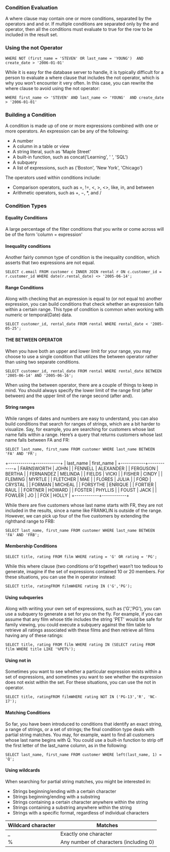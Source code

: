 ### Condition Evaluation

A where clause may contain one or more conditions, separated by the operators and and or. If multiple conditions are separated only by the and operator, then all the conditions must evaluate to true for the row to be included in the result set. 

### Using the not Operator

```
WHERE NOT (first_name = 'STEVEN' OR last_name = 'YOUNG')  AND create_date > '2006-01-01'
```

While it is easy for the database server to handle, it is typically difficult for a person to evaluate a where clause that includes the not operator, which is why you won’t encounter it very often. In this case, you can rewrite the where clause to avoid using the not operator:

```
WHERE first_name <> 'STEVEN' AND last_name <> 'YOUNG'  AND create_date > '2006-01-01'
```

### Building a Condition

A condition is made up of one or more expressions combined with one or more operators. An expression can be any of the following:

- A number
- A column in a table or view
- A string literal, such as 'Maple Street'			
- A built-in function, such as concat('Learning', ' ', 'SQL')
- A subquery
- A list of expressions, such as ('Boston', 'New York', 'Chicago')

The operators used within conditions include:

- Comparison operators, such as =, !=, <, >, <>, like, in, and between
- Arithmetic operators, such as +, −, *, and /


### Condition Types

#### Equality Conditions

A large percentage of the filter conditions that you write or come across will be of the form 'column = expression'

#### Inequality conditions

Another fairly common type of condition is the inequality condition, which asserts that two expressions are not equal. 

```
SELECT c.email FROM customer c INNER JOIN rental r ON c.customer_id = r.customer_id WHERE date(r.rental_date) <> '2005-06-14';
```

#### Range Conditions

Along with checking that an expression is equal to (or not equal to) another expression, you can build conditions that check whether an expression falls within a certain range. This type of condition is common when working with numeric or temporal(Date) data. 

```
SELECT customer_id, rental_date FROM rental WHERE rental_date < '2005-05-25';
```

#### THE BETWEEN OPERATOR

When you have both an upper and lower limit for your range, you may choose to use a single condition that utilizes the between operator rather than using two separate conditions.

```
SELECT customer_id, rental_date FROM rental WHERE rental_date BETWEEN '2005-06-14' AND '2005-06-16';
```

When using the between operator, there are a couple of things to keep in mind. You should always specify the lower limit of the range first (after between) and the upper limit of the range second (after and). 

#### String ranges

While ranges of dates and numbers are easy to understand, you can also build conditions that search for ranges of strings, which are a bit harder to visualize. Say, for example, you are searching for customers whose last name falls within a range. Here’s a query that returns customers whose last name falls between FA and FR:

```
SELECT last_name, first_name FROM customer WHERE last_name BETWEEN 'FA' AND 'FR';
```

+------------+------------+
| last_name  | first_name |
+------------+------------+
| FARNSWORTH | JOHN       |
| FENNELL    | ALEXANDER  |
| FERGUSON   | BERTHA     |
| FERNANDEZ  | MELINDA    |
| FIELDS     | VICKI      |
| FISHER     | CINDY      |
| FLEMING    | MYRTLE     |
| FLETCHER   | MAE        |
| FLORES     | JULIA      |
| FORD       | CRYSTAL    |
| FORMAN     | MICHEAL    |
| FORSYTHE   | ENRIQUE    |
| FORTIER    | RAUL       |
| FORTNER    | HOWARD     |
| FOSTER     | PHYLLIS    |
| FOUST      | JACK       |
| FOWLER     | JO         |
| FOX        | HOLLY      |
+------------+------------+

While there are five customers whose last name starts with FR, they are not included in the results, since a name like FRANKLIN is outside of the range. However, we can pick up four of the five customers by extending the righthand range to FRB:

```
SELECT last_name, first_name FROM customer WHERE last_name BETWEEN 'FA' AND 'FRB';
```

#### Membership Conditions

```
SELECT title, rating FROM film WHERE rating = 'G' OR rating = 'PG';
```

While this where clause (two conditions or’d together) wasn’t too tedious to generate, imagine if the set of expressions contained 10 or 20 members. For these situations, you can use the in operator instead:

```
SELECT title, ratingFROM filmWHERE rating IN ('G','PG');
```

#### Using subqueries

Along with writing your own set of expressions, such as ('G','PG'), you can use a subquery to generate a set for you on the fly. For example, if you can assume that any film whose title includes the string 'PET' would be safe for family viewing, you could execute a subquery against the film table to retrieve all ratings associated with these films and then retrieve all films having any of these ratings:

```
SELECT title, rating FROM film WHERE rating IN (SELECT rating FROM film WHERE title LIKE '%PET%');
```


#### Using not in

Sometimes you want to see whether a particular expression exists within a set of expressions, and sometimes you want to see whether the expression does not exist within the set. For these situations, you can use the not in operator.

```
SELECT title, ratingFROM filmWHERE rating NOT IN ('PG-13','R', 'NC-17');
```


#### Matching Conditions

So far, you have been introduced to conditions that identify an exact string, a range of strings, or a set of strings; the final condition type deals with partial string matches. You may, for example, want to find all customers whose last name begins with Q. You could use a built-in function to strip off the first letter of the last_name column, as in the following:

```
SELECT last_name, first_name FROM customer WHERE left(last_name, 1) = 'Q';
```

#### Using wildcards

When searching for partial string matches, you might be interested in:

- Strings beginning/ending with a certain character			
- Strings beginning/ending with a substring			
- Strings containing a certain character anywhere within the string			
- Strings containing a substring anywhere within the string			
- Strings with a specific format, regardless of individual characters

| Wildcard character | 	Matches |
| -- | -- |
| _ | Exactly one character |
| % |  Any number of characters (including 0) |
